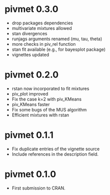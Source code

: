 # pivmet 0.3.0

* drop packages dependencies
* multivariate mixtures allowed 
* stan divergences
* runjags arguments renamed (mu, tau, theta)
* more checks in piv_rel function
* stan fit available (e.g., for bayesplot package)
* vignettes updated

# pivmet 0.2.0

* rstan now incorporated to fit mixtures
* piv_plot improved
* Fix the case k=2 with piv_KMeans
* piv_KMeans faster
* Fix some bugs of the MUS algorithm
* Efficient mixtures with rstan

# pivmet 0.1.1

* Fix duplicate entries of the vignette source
* Include references in the description field.

# pivmet 0.1.0

* First submission to CRAN.


